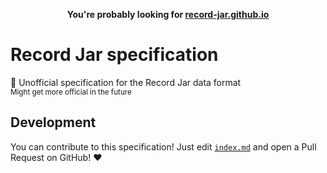 <p align=center>
    <b>You're probably looking for <a href="https://record-jar.github.io/">record-jar.github.io</a></b>
</p>

# Record Jar specification

📄 Unofficial specification for the Record Jar data format \
<sup>Might get more official in the future</sup>

## Development

You can contribute to this specification! Just edit [`index.md`](index.md) and open a Pull Request on GitHub! ❤
